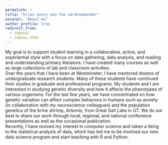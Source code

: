```yaml
---
permalink: /
title: "brian avery aka the nerdcommander"
excerpt: "About me"
author_profile: true
redirect_from: 
  - /about/
  - /about.html
---
```


My goal is to support student learning in a collaborative, active, and experiential style with a focus on data gathering, data analysis, and reading and understanding primary literature. I have created many courses as well as large collections of lab and classroom activities.  
Over the years that I have been at Westminster, I have mentored dozens of undergraduate research students. Many of these students have continued their studies in graduate and professional programs. My students and I are interested in studying genetic diversity and how it affects the phenotypes of various organisms. For the last few years, we have concentrated on how genetic variation can affect complex behaviors in humans such as anxiety (in collaboration with my neuroscience colleagues) and the population genetics of the brine shrimp, *Artemia*, from Great Salt Lake in UT. We do our best to share our work through local, regional, and national conference presentations as well as the occasional publication.  
Recently, I have revived my interest in computer science and taken a liking to the statistical analysis of data, which has led me to be involved our new data science program and start teaching with R and Python.
